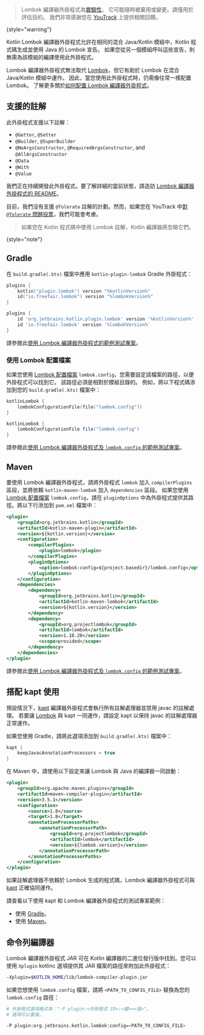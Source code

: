 [//]: # (title: Lombok 編譯器外掛程式)

> Lombok 編譯器外掛程式為[實驗性](components-stability.md)。
> 它可能隨時被棄用或變更。請僅用於評估目的。
> 我們非常感謝您在 [YouTrack](https://youtrack.jetbrains.com/issue/KT-7112) 上提供相關回饋。
>
{style="warning"}

Kotlin Lombok 編譯器外掛程式允許在相同的混合 Java/Kotlin 模組中，Kotlin 程式碼生成並使用 Java 的 Lombok 宣告。
如果您從另一個模組呼叫這些宣告，則無需為該模組的編譯使用此外掛程式。

Lombok 編譯器外掛程式無法取代 [Lombok](https://projectlombok.org/)，但它有助於 Lombok 在混合 Java/Kotlin 模組中運作。
因此，當您使用此外掛程式時，仍需像往常一樣配置 Lombok。
了解更多關於[如何配置 Lombok 編譯器外掛程式](#using-the-lombok-configuration-file)。

## 支援的註解

此外掛程式支援以下註解：
* `@Getter`, `@Setter`
* `@Builder`, `@SuperBuilder`
* `@NoArgsConstructor`, `@RequiredArgsConstructor`, and `@AllArgsConstructor`
* `@Data`
* `@With`
* `@Value`

我們正在持續開發此外掛程式。要了解詳細的當前狀態，請造訪 [Lombok 編譯器外掛程式的 README](https://github.com/JetBrains/kotlin/tree/master/plugins/lombok)。

目前，我們沒有支援 `@Tolerate` 註解的計劃。然而，如果您在 YouTrack 中[對 `@Tolerate` 問題投票](https://youtrack.jetbrains.com/issue/KT-53564/Kotlin-Lombok-Support-Tolerate)，我們可能會考慮。

> 如果您在 Kotlin 程式碼中使用 Lombok 註解，Kotlin 編譯器將忽略它們。
>
{style="note"}

## Gradle

在 `build.gradle(.kts)` 檔案中應用 `kotlin-plugin-lombok` Gradle 外掛程式：

<tabs group="build-script">
<tab title="Kotlin" group-key="kotlin">

```kotlin
plugins {
    kotlin("plugin.lombok") version "%kotlinVersion%"
    id("io.freefair.lombok") version "%lombokVersion%"
}
```

</tab>
<tab title="Groovy" group-key="groovy">

```groovy
plugins {
    id 'org.jetbrains.kotlin.plugin.lombok' version '%kotlinVersion%'
    id 'io.freefair.lombok' version '%lombokVersion%'
}
```

</tab>
</tabs>

請參閱此[使用 Lombok 編譯器外掛程式的範例測試專案](https://github.com/kotlin-hands-on/kotlin-lombok-examples/tree/master/kotlin_lombok_gradle/nokapt)。

### 使用 Lombok 配置檔案

如果您使用 [Lombok 配置檔案](https://projectlombok.org/features/configuration) `lombok.config`，您需要設定該檔案的路徑，以便外掛程式可以找到它。
該路徑必須是相對於模組目錄的。
例如，將以下程式碼添加到您的 `build.gradle(.kts)` 檔案中：

<tabs group="build-script">
<tab title="Kotlin" group-key="kotlin">

```kotlin
kotlinLombok {
    lombokConfigurationFile(file("lombok.config"))
}
```

</tab>
<tab title="Groovy" group-key="groovy">

```groovy
kotlinLombok {
    lombokConfigurationFile file("lombok.config")
}
```

</tab>
</tabs>

請參閱此[使用 Lombok 編譯器外掛程式及 `lombok.config` 的範例測試專案](https://github.com/kotlin-hands-on/kotlin-lombok-examples/tree/master/kotlin_lombok_gradle/withconfig)。

## Maven

要使用 Lombok 編譯器外掛程式，請將外掛程式 `lombok` 加入 `compilerPlugins` 區段，並將依賴 `kotlin-maven-lombok` 加入 `dependencies` 區段。
如果您使用 [Lombok 配置檔案](https://projectlombok.org/features/configuration) `lombok.config`，請在 `pluginOptions` 中為外掛程式提供其路徑。將以下行添加到 `pom.xml` 檔案中：

```xml
<plugin>
    <groupId>org.jetbrains.kotlin</groupId>
    <artifactId>kotlin-maven-plugin</artifactId>
    <version>${kotlin.version}</version>
    <configuration>
        <compilerPlugins>
            <plugin>lombok</plugin>
        </compilerPlugins>
        <pluginOptions>
            <option>lombok:config=${project.basedir}/lombok.config</option>
        </pluginOptions>
    </configuration>
    <dependencies>
        <dependency>
            <groupId>org.jetbrains.kotlin</groupId>
            <artifactId>kotlin-maven-lombok</artifactId>
            <version>${kotlin.version}</version>
        </dependency>
        <dependency>
            <groupId>org.projectlombok</groupId>
            <artifactId>lombok</artifactId>
            <version>1.18.20</version>
            <scope>provided</scope>
        </dependency>
    </dependencies>
</plugin>
```

請參閱此[使用 Lombok 編譯器外掛程式及 `lombok.config` 的範例測試專案](https://github.com/kotlin-hands-on/kotlin-lombok-examples/tree/master/kotlin_lombok_maven/nokapt)。

## 搭配 kapt 使用

預設情況下，[kapt](kapt.md) 編譯器外掛程式會執行所有註解處理器並禁用 javac 的註解處理。
若要讓 [Lombok](https://projectlombok.org/) 與 kapt 一同運作，請設定 kapt 以保持 javac 的註解處理器正常運作。

如果您使用 Gradle，請將此選項添加到 `build.gradle(.kts)` 檔案中：

```groovy
kapt {
    keepJavacAnnotationProcessors = true
}
```

在 Maven 中，請使用以下設定來讓 Lombok 與 Java 的編譯器一同啟動：

```xml
<plugin>
    <groupId>org.apache.maven.plugins</groupId>
    <artifactId>maven-compiler-plugin</artifactId>
    <version>3.5.1</version>
    <configuration>
        <source>1.8</source>
        <target>1.8</target>
        <annotationProcessorPaths>
            <annotationProcessorPath>
                <groupId>org.projectlombok</groupId>
                <artifactId>lombok</artifactId>
                <version>${lombok.version}</version>
            </annotationProcessorPath>
        </annotationProcessorPaths>
    </configuration>
</plugin>    
```

如果註解處理器不依賴於 Lombok 生成的程式碼，Lombok 編譯器外掛程式可與 [kapt](kapt.md) 正確協同運作。

請查看以下使用 kapt 和 Lombok 編譯器外掛程式的測試專案範例：
* 使用 [Gradle](https://github.com/JetBrains/kotlin/tree/master/libraries/tools/kotlin-gradle-plugin-integration-tests/src/test/resources/testProject/lombokProject/yeskapt)。
* 使用 [Maven](https://github.com/kotlin-hands-on/kotlin-lombok-examples/tree/master/kotlin_lombok_maven/yeskapt)。

## 命令列編譯器

Lombok 編譯器外掛程式 JAR 可在 Kotlin 編譯器的二進位發行版中找到。您可以使用 `Xplugin` kotlinc 選項提供其 JAR 檔案的路徑來附加此外掛程式：

```bash
-Xplugin=$KOTLIN_HOME/lib/lombok-compiler-plugin.jar
```

如果您想使用 `lombok.config` 檔案，請將 `<PATH_TO_CONFIG_FILE>` 替換為您的 `lombok.config` 路徑：

```bash
# 外掛程式選項格式為："-P plugin:<外掛程式 ID>:<鍵>=<值>"。
# 選項可以重複。

-P plugin:org.jetbrains.kotlin.lombok:config=<PATH_TO_CONFIG_FILE>
```